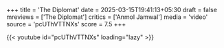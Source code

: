 +++
title = 'The Diplomat'
date = 2025-03-15T19:41:13+05:30
draft = false
mreviews = ['The Diplomat']
critics = ['Anmol Jamwal']
media = 'video'
source = 'pcUThVTTNXs'
score = 7.5
+++

{{< youtube id="pcUThVTTNXs" loading="lazy" >}}
